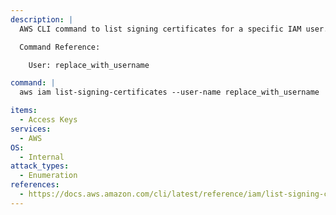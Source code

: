 ```yaml
---
description: |
  AWS CLI command to list signing certificates for a specific IAM user.

  Command Reference:

  	User: replace_with_username

command: |
  aws iam list-signing-certificates --user-name replace_with_username

items:
  - Access Keys
services:
  - AWS
OS:
  - Internal
attack_types:
  - Enumeration
references:
  - https://docs.aws.amazon.com/cli/latest/reference/iam/list-signing-certificates.html
---
```

